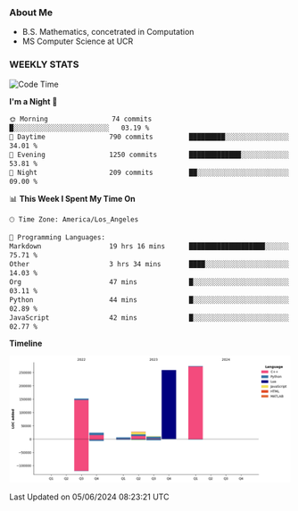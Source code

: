 ### About Me

- B.S. Mathematics, concetrated in Computation
- MS Computer Science at UCR


### WEEKLY STATS
<!--START_SECTION:waka-->
![Code Time](http://img.shields.io/badge/Code%20Time-126%20hrs-blue)

**I'm a Night 🦉** 

```text
🌞 Morning                74 commits          █░░░░░░░░░░░░░░░░░░░░░░░░   03.19 % 
🌆 Daytime                790 commits         █████████░░░░░░░░░░░░░░░░   34.01 % 
🌃 Evening                1250 commits        █████████████░░░░░░░░░░░░   53.81 % 
🌙 Night                  209 commits         ██░░░░░░░░░░░░░░░░░░░░░░░   09.00 % 
```


📊 **This Week I Spent My Time On** 

```text
🕑︎ Time Zone: America/Los_Angeles

💬 Programming Languages: 
Markdown                 19 hrs 16 mins      ███████████████████░░░░░░   75.71 % 
Other                    3 hrs 34 mins       ████░░░░░░░░░░░░░░░░░░░░░   14.03 % 
Org                      47 mins             █░░░░░░░░░░░░░░░░░░░░░░░░   03.11 % 
Python                   44 mins             █░░░░░░░░░░░░░░░░░░░░░░░░   02.89 % 
JavaScript               42 mins             █░░░░░░░░░░░░░░░░░░░░░░░░   02.77 % 
```

**Timeline**

![Lines of Code chart](https://raw.githubusercontent.com/nickocruzm/nickocruzm/main/assets/bar_graph.png)


 Last Updated on 05/06/2024 08:23:21 UTC
<!--END_SECTION:waka-->
